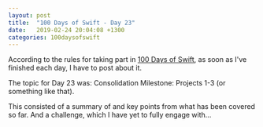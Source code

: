 ```yaml
---
layout: post
title:  "100 Days of Swift - Day 23"
date:   2019-02-24 20:04:08 +1300
categories: 100daysofswift
---
```

According to the rules for taking part in [100 Days of Swift](https://www.hackingwithswift.com/100), as soon as I've finished each day, I have to post about it.

The topic for Day 23 was: Consolidation Milestone: Projects 1-3 (or something like that).

This consisted of a summary of and key points from what has been covered so far. And a challenge, which I have yet to fully engage with...
